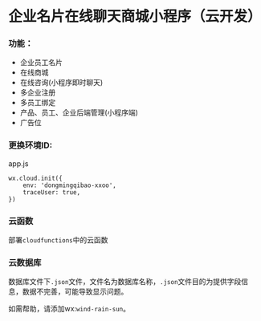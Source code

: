 # 企业名片在线聊天商城小程序（云开发） 


### 功能：

- 企业员工名片
- 在线商城
- 在线咨询(小程序即时聊天)
- 多企业注册
- 多员工绑定
- 产品、员工、企业后端管理(小程序端)
- 广告位



### 更换环境ID:

app.js

```
wx.cloud.init({
    env: 'dongmingqibao-xxoo',
    traceUser: true,
})
```

### 云函数

部署`cloudfunctions`中的云函数

### 云数据库

数据库文件下`.json`文件，文件名为数据库名称，`.json`文件目的为提供字段信息，数据不完善，可能导致显示问题。

如需帮助，请添加wx:`wind-rain-sun`。

